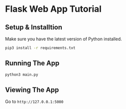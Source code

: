 # Flask Web App Tutorial

## Setup & Installtion

Make sure you have the latest version of Python installed.

```bash
pip3 install -r requirements.txt
```

## Running The App

```bash
python3 main.py
```

## Viewing The App

Go to `http://127.0.0.1:5000`

